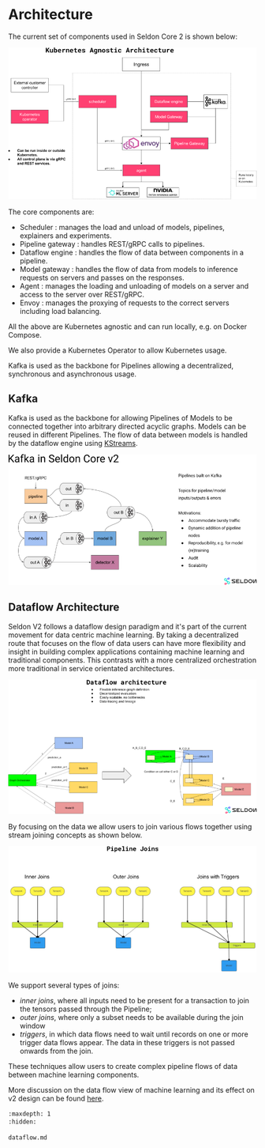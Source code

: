 # Architecture

The current set of components used in Seldon Core 2 is shown below:

![architecture](architecture.png)

The core components are:

 * Scheduler : manages the load and unload of models, pipelines, explainers and experiments.
 * Pipeline gateway : handles REST/gRPC calls to pipelines.
 * Dataflow engine : handles the flow of data between components in a pipeline.
 * Model gateway : handles the flow of data from models to inference requests on servers and passes on the responses.
 * Agent : manages the loading and unloading of models on a server and access to the server over REST/gRPC.
 * Envoy : manages the proxying of requests to the correct servers including load balancing.

All the above are Kubernetes agnostic and can run locally, e.g. on Docker Compose.

We also provide a Kubernetes Operator to allow Kubernetes usage.

Kafka is used as the backbone for Pipelines allowing a decentralized, synchronous and asynchronous usage.

## Kafka

Kafka is used as the backbone for allowing Pipelines of Models to be connected together into arbitrary directed acyclic graphs. Models can be reused in different Pipelines. The flow of data between models is handled by the dataflow engine using [KStreams](https://docs.confluent.io/platform/current/streams/concepts.html).

![kafka](kafka.png)

## Dataflow Architecture

Seldon V2 follows a dataflow design paradigm and it's part of the current movement for data centric machine learning. By taking a decentralized route that focuses on the flow of data users can have more flexibility and insight in building complex applications containing machine learning and traditional components. This contrasts with a more centralized orchestration more traditional in service orientated architectures.

![dataflow](dataflow.png)

By focusing on the data we allow users to join various flows together using stream joining concepts as shown below.

![joins](joins.png)

We support several types of joins:
 * _inner joins_, where all inputs need to be present for a transaction to join the tensors passed through the Pipeline;
 * _outer joins_, where only a subset needs to be available during the join window
 * _triggers_, in which data flows need to wait until records on one or more trigger data flows appear. The data in these triggers is not passed onwards from the join.

These techniques allow users to create complex pipeline flows of data between machine learning components.

More discussion on the data flow view of machine learning and its effect on v2 design can be found [here](dataflow.md).

```{toctree}
:maxdepth: 1
:hidden:

dataflow.md
```
